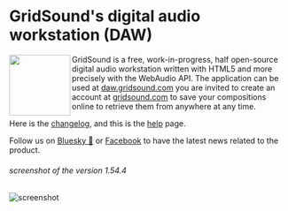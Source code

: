 # GridSound's digital audio workstation (DAW)

<img align="left" height="110" src="https://gridsound.com/assets/logo/avatar-round.png"/>

GridSound is a free, work-in-progress, half open-source digital audio
workstation written with HTML5 and more precisely with the WebAudio API.
The application can be used at [daw.gridsound.com](https://daw.gridsound.com)
you are invited to create an account at [gridsound.com](http://gridsound.com) to
save your compositions online to retrieve them from anywhere at any time.

Here is the [changelog](https://github.com/gridsound/daw/wiki/changelog), and
this is the [help](https://github.com/gridsound/daw/wiki/help) page.

Follow us on [Bluesky 🦋](https://bsky.app/profile/gridsound.com) or
[Facebook](https://facebook.com/gridsound) to have the latest news related to
the product.

###### screenshot of the version 1.54.4
![screenshot](https://gridsound.com/assets/screenshots/daw-1.54.4.jpg)

